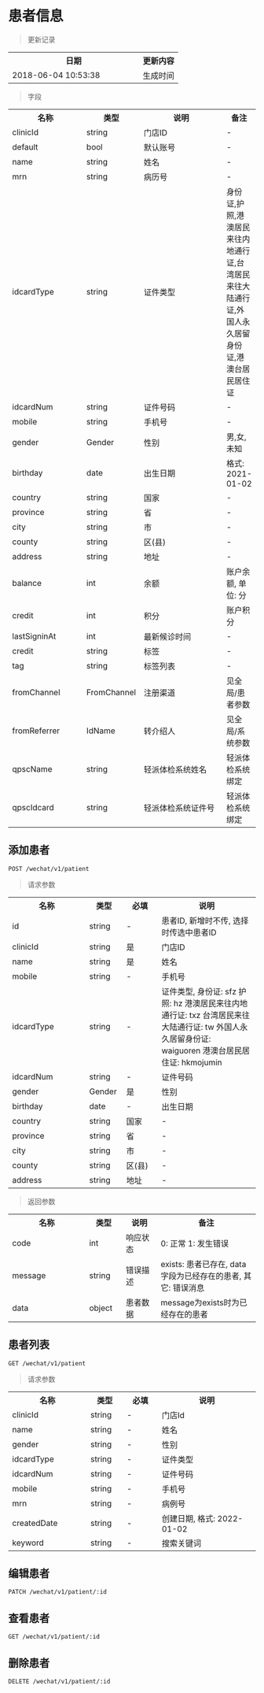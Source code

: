 # 患者信息

> 更新记录

<table>
    <tr>
        <th style="width:250px;">日期</th>
        <th>更新内容</th>
    </tr>
    <tr>
        <td>2018-06-04 10:53:38</td>
        <td>生成时间</td>
    </tr>
</table>

> 字段

<table>
    <tr>
        <th style="width:150px;">名称</th>
        <th style="width:60px;">类型</th>
        <th style="width:200px;">说明</th>
        <th>备注</th>
    </tr>
    <tr>
        <td>clinicId</td>
        <td>string</td>
        <td>门店ID</td>
        <td>-</td>
    </tr>
    <tr>
        <td>default</td>
        <td>bool</td>
        <td>默认账号</td>
        <td>-</td>
    </tr>
    <tr>
        <td>name</td>
        <td>string</td>
        <td>姓名</td>
        <td>-</td>
    </tr>
    <tr>
        <td>mrn</td>
        <td>string</td>
        <td>病历号</td>
        <td>-</td>
    </tr>
    <tr>
        <td>idcardType</td>
        <td>string</td>
        <td>证件类型</td>
        <td>身份证,护照,港澳居民来往内地通行证,台湾居民来往大陆通行证,外国人永久居留身份证,港澳台居民居住证</td>
    </tr>
    <tr>
        <td>idcardNum</td>
        <td>string</td>
        <td>证件号码</td>
        <td>-</td>
    </tr>
    <tr>
        <td>mobile</td>
        <td>string</td>
        <td>手机号</td>
        <td>-</td>
    </tr>
    <tr>
        <td>gender</td>
        <td>Gender</td>
        <td>性别</td>
        <td>男,女,未知</td>
    </tr>
    <tr>
        <td>birthday</td>
        <td>date</td>
        <td>出生日期</td>
        <td>格式: 2021-01-02</td>
    </tr>
    <tr>
        <td>country</td>
        <td>string</td>
        <td>国家</td>
        <td>-</td>
    </tr>
    <tr>
        <td>province</td>
        <td>string</td>
        <td>省</td>
        <td>-</td>
    </tr>
    <tr>
        <td>city</td>
        <td>string</td>
        <td>市</td>
        <td>-</td>
    </tr>
    <tr>
        <td>county</td>
        <td>string</td>
        <td>区(县)</td>
        <td>-</td>
    </tr>
    <tr>
        <td>address</td>
        <td>string</td>
        <td>地址</td>
        <td>-</td>
    </tr>
    <tr>
        <td>balance</td>
        <td>int</td>
        <td>余额</td>
        <td>账户余额, 单位: 分</td>
    </tr>
    <tr>
        <td>credit</td>
        <td>int</td>
        <td>积分</td>
        <td>账户积分</td>
    </tr>
    <tr>
        <td>lastSigninAt</td>
        <td>int</td>
        <td>最新候诊时间</td>
        <td>-</td>
    </tr>
    <tr>
        <td>credit</td>
        <td>string</td>
        <td>标签</td>
        <td>-</td>
    </tr>    
    <tr>
        <td>tag</td>
        <td>string</td>
        <td>标签列表</td>
        <td>-</td>
    </tr>
    <tr>
        <td>fromChannel</td>
        <td>FromChannel</td>
        <td>注册渠道</td>
        <td>见全局/患者参数</td>
    </tr>
    <tr>
        <td>fromReferrer</td>
        <td>IdName</td>
        <td>转介绍人</td>
        <td>见全局/系统参数</td>
    </tr>
    <tr>
        <td>qpscName</td>
        <td>string</td>
        <td>轻派体检系统姓名</td>
        <td>轻派体检系统绑定</td>
    </tr>
    <tr>
        <td>qpscIdcard</td>
        <td>string</td>
        <td>轻派体检系统证件号</td>
        <td>轻派体检系统绑定</td>
    </tr>
</table>

## 添加患者

```
POST /wechat/v1/patient
```

>请求参数
<table>
    <tr>
        <th style="width:150px;">名称</th>
        <th style="width:60px;">类型</th>
        <th style="width:60px;">必填</th>
        <th style="width:200px;">说明</th>
    </tr>
    <tr>
        <td>id</td>
        <td>string</td>
        <td>-</td>
        <td>患者ID, 新增时不传, 选择时传选中患者ID</td>
    </tr>
    <tr>
        <td>clinicId</td>
        <td>string</td>
        <td>是</td>
        <td>门店ID</td>
    </tr>
    <tr>
        <td>name</td>
        <td>string</td>
        <td>是</td>
        <td>姓名</td>
    </tr>
    <tr>
        <td>mobile</td>
        <td>string</td>
        <td>-</td>
        <td>手机号</td>
    </tr>
    <tr>
        <td>idcardType</td>
        <td>string</td>
        <td>-</td>
        <td>证件类型, 身份证: sfz 护照: hz 港澳居民来往内地通行证: txz 台湾居民来往大陆通行证: tw 外国人永久居留身份证: waiguoren 港澳台居民居住证: hkmojumin</td>
    </tr>
    <tr>
        <td>idcardNum</td>
        <td>string</td>
        <td>-</td>
        <td>证件号码</td>
    </tr> 
    <tr>
        <td>gender</td>
        <td>Gender</td>
        <td>是</td>
        <td>性别</td>
    </tr>
    <tr>
        <td>birthday</td>
        <td>date</td>
        <td>-</td>
        <td>出生日期</td>
    </tr>
    <tr>
        <td>country</td>
        <td>string</td>
        <td>国家</td>
        <td>-</td>
    </tr>
    <tr>
        <td>province</td>
        <td>string</td>
        <td>省</td>
        <td>-</td>
    </tr>
    <tr>
        <td>city</td>
        <td>string</td>
        <td>市</td>
        <td>-</td>
    </tr>
    <tr>
        <td>county</td>
        <td>string</td>
        <td>区(县)</td>
        <td>-</td>
    </tr>
    <tr>
        <td>address</td>
        <td>string</td>
        <td>地址</td>
        <td>-</td>
    </tr>
</table>

> 返回参数
<table>
    <tr>
        <th style="width:150px;">名称</th>
        <th style="width:60px;">类型</th>
        <th style="width:60px;">说明</th>
        <th style="width:200px;">备注</th>
    </tr>
    <tr>
        <td>code</td>
        <td>int</td>
        <td>响应状态</td>
        <td>0: 正常 1: 发生错误</td>
    </tr>
    <tr>
        <td>message</td>
        <td>string</td>
        <td>错误描述</td>
        <td>exists: 患者已存在, data字段为已经存在的患者, 其它: 错误消息</td>
    </tr>
    <tr>
        <td>data</td>
        <td>object</td>
        <td>患者数据</td>
        <td>message为exists时为已经存在的患者</td>
    </tr>
</table>

## 患者列表

```
GET /wechat/v1/patient
```

>请求参数
<table>
    <tr>
        <th style="width:150px;">名称</th>
        <th style="width:60px;">类型</th>
        <th style="width:60px;">必填</th>
        <th style="width:200px;">说明</th>
    </tr>
    <tr>
        <td>clinicId</td>
        <td>string</td>
        <td>-</td>
        <td>门店Id</td>
    </tr>
    <tr>
        <td>name</td>
        <td>string</td>
        <td>-</td>
        <td>姓名</td>
    </tr>
    <tr>
        <td>gender</td>
        <td>string</td>
        <td>-</td>
        <td>性别</td>
    </tr>
    <tr>
        <td>idcardType</td>
        <td>string</td>
        <td>-</td>
        <td>证件类型</td>
    </tr>
    <tr>
        <td>idcardNum</td>
        <td>string</td>
        <td>-</td>
        <td>证件号码</td>
    </tr>
    <tr>
        <td>mobile</td>
        <td>string</td>
        <td>-</td>
        <td>手机号</td>
    </tr>
    <tr>
        <td>mrn</td>
        <td>string</td>
        <td>-</td>
        <td>病例号</td>
    </tr>
    <tr>
        <td>createdDate</td>
        <td>string</td>
        <td>-</td>
        <td>创建日期, 格式: 2022-01-02</td>
    </tr>
    <tr>
        <td>keyword</td>
        <td>string</td>
        <td>-</td>
        <td>搜索关键词</td>
    </tr>
</table>


## 编辑患者

```
PATCH /wechat/v1/patient/:id
```

## 查看患者

```
GET /wechat/v1/patient/:id
```

## 删除患者

```
DELETE /wechat/v1/patient/:id
```
